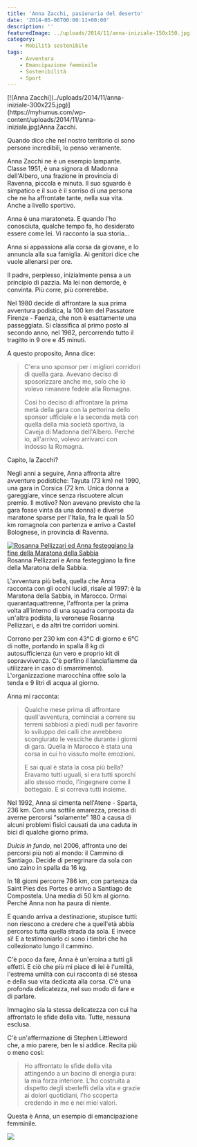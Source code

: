 ```yaml
---
title: 'Anna Zacchi, pasionaria del deserto'
date: '2014-05-06T00:00:11+00:00'
description: ''
featuredImage: ../uploads/2014/11/anna-iniziale-150x150.jpg
category:
    - Mobilità sostenibile
tags:
    - Avventura
    - Emancipazione femminile
    - Sostenibilità
    - Sport
---
```



<div class="wp-caption alignright" id="attachment_112" style="width: 310px">[![Anna Zacchi](../uploads/2014/11/anna-iniziale-300x225.jpg)](https://myhumus.com/wp-content/uploads/2014/11/anna-iniziale.jpg)Anna Zacchi.

Quando dico che nel nostro territorio ci sono persone incredibili, lo penso veramente.

Anna Zacchi ne è un esempio lampante. Classe 1951, è una signora di Madonna dell'Albero, una frazione in provincia di Ravenna, piccola e minuta.
Il suo sguardo è simpatico e il suo è il sorriso di una persona che ne ha affrontate tante, nella sua vita. Anche a livello sportivo.

Anna è una maratoneta. E quando l'ho conosciuta, qualche tempo fa, ho desiderato essere come lei.
Vi racconto la sua storia...

Anna si appassiona alla corsa da giovane, e lo annuncia alla sua famiglia. Ai genitori dice che vuole allenarsi per ore.

Il padre, perplesso, inizialmente pensa a un principio di pazzia. Ma lei non demorde, è convinta. Più corre, più correrebbe.

Nel 1980 decide di affrontare la sua prima avventura podistica, la 100 km del Passatore Firenze - Faenza, che non è esattamente una passeggiata. Si classifica al primo posto al secondo anno, nel 1982, percorrendo tutto il tragitto in 9 ore e 45 minuti.

A questo proposito, Anna dice:

> C'era uno sponsor per i migliori corridori di quella gara. Avevano deciso di sposorizzare anche me, solo che io volevo rimanere fedele alla Romagna.
>
> Così ho deciso di affrontare la prima metà della gara con la pettorina dello sponsor ufficiale e la seconda metà con quella della mia società sportiva, la Caveja di Madonna dell'Albero. Perché io, all'arrivo, volevo arrivarci con indosso la Romagna.

Capito, la Zacchi?

Negli anni a seguire, Anna affronta altre avventure podistiche: Tayuta (73 km) nel 1990, una gara in Corsica (72 km. Unica donna a gareggiare, vince senza riscuotere alcun premio. Il motivo? Non avevano previsto che la gara fosse vinta da una donna) e diverse maratone sparse per l'Italia, fra le quali la 50 km romagnola con partenza e arrivo a Castel Bolognese, in provincia di Ravenna.

[![Rosanna Pellizzari ed Anna festeggiano la fine della Maratona della Sabbia](../uploads/2014/11/con-rosanna-300x199.jpg)](https://myhumus.com/wp-content/uploads/2014/11/con-rosanna.jpg)Rosanna Pellizzari e Anna festeggiano la fine della Maratona della Sabbia.

L'avventura più bella, quella che Anna racconta con gli occhi lucidi, risale al 1997: è la Maratona della Sabbia, in Marocco. Ormai quarantaquattrenne, l'affronta per la prima volta all'interno di una squadra composta da un'altra podista, la veronese Rosanna Pellizzari, e da altri tre corridori uomini.

Corrono per 230 km con 43°C di giorno e 6°C di notte, portando in spalla 8 kg di autosufficienza (un vero e proprio kit di sopravvivenza. C'è perfino il lanciafiamme da utilizzare in caso di smarrimento).
L'organizzazione marocchina offre solo la tenda e 9 litri di acqua al giorno.

Anna mi racconta:

> Qualche mese prima di affrontare quell'avventura, cominciai a correre su terreni sabbiosi a piedi nudi per favorire lo sviluppo dei calli che avrebbero scongiurato le vesciche durante i giorni di gara. Quella in Marocco è stata una corsa in cui ho vissuto molte emozioni.
>
> E sai qual è stata la cosa più bella? Eravamo tutti uguali, si era tutti sporchi allo stesso modo, l'ingegnere come il bottegaio. E si correva tutti insieme.

Nel 1992, Anna si cimenta nell'Atene - Sparta, 236 km. Con una sottile amarezza, precisa di averne percorsi "solamente" 180 a causa di alcuni problemi fisici causati da una caduta in bici di qualche giorno prima.

*Dulcis in fundo*, nel 2006, affronta uno dei percorsi più noti al mondo: il Cammino di Santiago. Decide di peregrinare da sola con uno zaino in spalla da 16 kg.

In 18 giorni percorre 786 km, con partenza da Saint Pies des Portes e arrivo a Santiago de Compostela. Una media di 50 km al giorno. Perché Anna non ha paura di niente.

E quando arriva a destinazione, stupisce tutti: non riescono a credere che a quell'età abbia percorso tutta quella strada da sola. E invece sì! E a testimoniarlo ci sono i timbri che ha collezionato lungo il cammino.

C'è poco da fare, Anna è un'eroina a tutti gli effetti. E ciò che più mi piace di lei è l'umiltà, l'estrema umiltà con cui racconta di sé stessa e della sua vita dedicata alla corsa. C'è una profonda delicatezza, nel suo modo di fare e di parlare.

Immagino sia la stessa delicatezza con cui ha affrontato le sfide della vita. Tutte, nessuna esclusa.

C'è un'affermazione di Stephen Littleword che, a mio parere, ben le si addice. Recita più o meno così:

> Ho affrontato le sfide della vita attingendo a un bacino di energia pura: la mia forza interiore. L'ho costruita a dispetto degli sberleffi della vita e grazie ai dolori quotidiani, l'ho scoperta credendo in me e nei miei valori.

Questa è Anna, un esempio di emancipazione femminile.

 ![](https://myhumus.com/nextgen-attach_to_post/preview/id--463)
